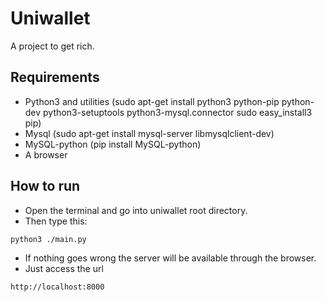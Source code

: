 # Uniwallet
A project to get rich.

## Requirements

 * Python3 and utilities (sudo apt-get install python3 python-pip python-dev python3-setuptools python3-mysql.connector
 sudo easy_install3 pip)
 * Mysql (sudo apt-get install mysql-server libmysqlclient-dev)
 * MySQL-python (pip install MySQL-python)
 * A browser

## How to run

 * Open the terminal and go into uniwallet root directory.
 * Then type this:
 ```
python3 ./main.py
 ```
 * If nothing goes wrong the server will be available through the browser.
 * Just access the url 
 ```
 http://localhost:8000
 ```
